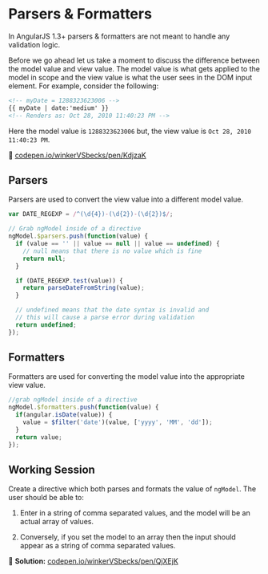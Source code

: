 # Parsers & Formatters

In AngularJS 1.3+ parsers & formatters are not meant to handle any validation logic.

Before we go ahead let us take a moment to discuss the difference between the model value and view value. The model value is what gets applied to the model in scope and the view value is what the user sees in the DOM input element. For example, consider the following:

```html
<!-- myDate = 1288323623006 -->
{{ myDate | date:'medium' }}
<!-- Renders as: Oct 28, 2010 11:40:23 PM -->
```

Here the model value is `1288323623006` but, the view value is `Oct 28, 2010 11:40:23 PM`.

🔗 [codepen.io/winkerVSbecks/pen/KdjzaK](http://codepen.io/winkerVSbecks/pen/KdjzaK?editors=001)


## Parsers

Parsers are used to convert the view value into a different model value.

```js
var DATE_REGEXP = /^(\d{4})-(\d{2})-(\d{2})$/;

// Grab ngModel inside of a directive
ngModel.$parsers.push(function(value) {
  if (value == '' || value == null || value == undefined) {
    // null means that there is no value which is fine
    return null;
  }

  if (DATE_REGEXP.test(value)) {
    return parseDateFromString(value);
  }

  // undefined means that the date syntax is invalid and
  // this will cause a parse error during validation
  return undefined;
});
```


## Formatters

Formatters are used for converting the model value into the appropriate view value.

```js
//grab ngModel inside of a directive
ngModel.$formatters.push(function(value) {
  if(angular.isDate(value)) {
    value = $filter('date')(value, ['yyyy', 'MM', 'dd']);
  }
  return value;
});
```


## Working Session

Create a directive which both parses and formats the value of `ngModel`. The user should be able to:

1. Enter in a string of comma separated values, and the model will be an actual array of values.

2. Conversely, if you set the model to an array then the input should appear as a string of comma separated values.

🔗 **Solution:** [codepen.io/winkerVSbecks/pen/QjXEjK](http://codepen.io/winkerVSbecks/pen/QjXEjK?editors=101)
